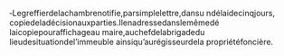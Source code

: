‐Legreffierdelachambrenotifie,parsimplelettre,dansu ndélaidecinqjours, copiedeladécisionauxparties.Ilenadressedanslemêmedé laicopiepouraffichageau maire,auchefdelabrigadedu lieudesituationdel’immeuble ainsiqu’aurégisseurdela propriétéfoncière.